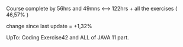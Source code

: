 Course complete by 56hrs and 49mns <--> 122hrs + all the exercises ( 46,57% ) 

change since last update = +1,32%

UpTo: Coding Exercise42
	and ALL of JAVA 11 part.
